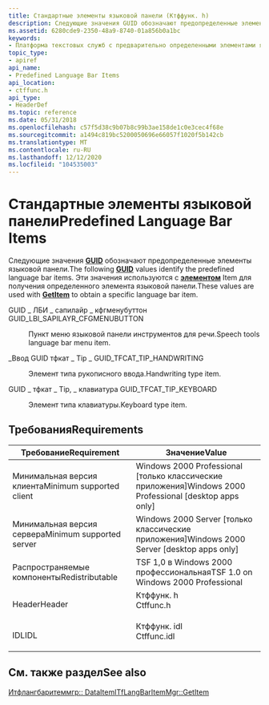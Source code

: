```yaml
---
title: Стандартные элементы языковой панели (Ктффунк. h)
description: Следующие значения GUID обозначают предопределенные элементы языковой панели. Эти значения используются с элементом Item для получения определенного элемента языковой панели.
ms.assetid: 6280cde9-2350-48a9-8740-01a856b0a1bc
keywords:
- Платформа текстовых служб с предварительно определенными элементами языковой панели
topic_type:
- apiref
api_name:
- Predefined Language Bar Items
api_location:
- ctffunc.h
api_type:
- HeaderDef
ms.topic: reference
ms.date: 05/31/2018
ms.openlocfilehash: c57f5d38c9b07b8c99b3ae158de1c0e3cec4f68e
ms.sourcegitcommit: a1494c819bc5200050696e66057f1020f5b142cb
ms.translationtype: MT
ms.contentlocale: ru-RU
ms.lasthandoff: 12/12/2020
ms.locfileid: "104535003"
---
```

# <a name="predefined-language-bar-items"></a><span data-ttu-id="1f9d6-105">Стандартные элементы языковой панели</span><span class="sxs-lookup"><span data-stu-id="1f9d6-105">Predefined Language Bar Items</span></span>

<span data-ttu-id="1f9d6-106">Следующие значения [**GUID**](/windows/desktop/TSF/predefined-lang-bar-items) обозначают предопределенные элементы языковой панели.</span><span class="sxs-lookup"><span data-stu-id="1f9d6-106">The following [**GUID**](/windows/desktop/TSF/predefined-lang-bar-items) values identify the predefined language bar items.</span></span> <span data-ttu-id="1f9d6-107">Эти значения используются с [**элементом**](/windows/desktop/api/Ctfutb/nf-ctfutb-itflangbaritemmgr-getitem) Item для получения определенного элемента языковой панели.</span><span class="sxs-lookup"><span data-stu-id="1f9d6-107">These values are used with [**GetItem**](/windows/desktop/api/Ctfutb/nf-ctfutb-itflangbaritemmgr-getitem) to obtain a specific language bar item.</span></span>

<dl> <dt>

<span data-ttu-id="1f9d6-108"><span id="_______________GUID_LBI_SAPILAYR_CFGMENUBUTTON_____________"></span><span id="_______________guid_lbi_sapilayr_cfgmenubutton_____________"></span> GUID \_ ЛБИ \_ сапилайр \_ кфгменубуттон</span><span class="sxs-lookup"><span data-stu-id="1f9d6-108"><span id="_______________GUID_LBI_SAPILAYR_CFGMENUBUTTON_____________"></span><span id="_______________guid_lbi_sapilayr_cfgmenubutton_____________"></span> GUID\_LBI\_SAPILAYR\_CFGMENUBUTTON</span></span> 
</dt> <dd>

<span data-ttu-id="1f9d6-109">Пункт меню языковой панели инструментов для речи.</span><span class="sxs-lookup"><span data-stu-id="1f9d6-109">Speech tools language bar menu item.</span></span>

</dd> <dt>

<span data-ttu-id="1f9d6-110"><span id="_______________GUID_TFCAT_TIP_HANDWRITING_____________"></span><span id="_______________guid_tfcat_tip_handwriting_____________"></span>\_Ввод GUID тфкат \_ Tip \_</span><span class="sxs-lookup"><span data-stu-id="1f9d6-110"><span id="_______________GUID_TFCAT_TIP_HANDWRITING_____________"></span><span id="_______________guid_tfcat_tip_handwriting_____________"></span> GUID\_TFCAT\_TIP\_HANDWRITING</span></span> 
</dt> <dd>

<span data-ttu-id="1f9d6-111">Элемент типа рукописного ввода.</span><span class="sxs-lookup"><span data-stu-id="1f9d6-111">Handwriting type item.</span></span>

</dd> <dt>

<span data-ttu-id="1f9d6-112"><span id="_______________GUID_TFCAT_TIP_KEYBOARD_____________"></span><span id="_______________guid_tfcat_tip_keyboard_____________"></span> GUID \_ тфкат \_ Tip, \_ клавиатура</span><span class="sxs-lookup"><span data-stu-id="1f9d6-112"><span id="_______________GUID_TFCAT_TIP_KEYBOARD_____________"></span><span id="_______________guid_tfcat_tip_keyboard_____________"></span> GUID\_TFCAT\_TIP\_KEYBOARD</span></span> 
</dt> <dd>

<span data-ttu-id="1f9d6-113">Элемент типа клавиатуры.</span><span class="sxs-lookup"><span data-stu-id="1f9d6-113">Keyboard type item.</span></span>

</dd> </dl>

## <a name="requirements"></a><span data-ttu-id="1f9d6-114">Требования</span><span class="sxs-lookup"><span data-stu-id="1f9d6-114">Requirements</span></span>



| <span data-ttu-id="1f9d6-115">Требование</span><span class="sxs-lookup"><span data-stu-id="1f9d6-115">Requirement</span></span> | <span data-ttu-id="1f9d6-116">Значение</span><span class="sxs-lookup"><span data-stu-id="1f9d6-116">Value</span></span> |
|-------------------------------------|----------------------------------------------------------------------------------------|
| <span data-ttu-id="1f9d6-117">Минимальная версия клиента</span><span class="sxs-lookup"><span data-stu-id="1f9d6-117">Minimum supported client</span></span><br/> | <span data-ttu-id="1f9d6-118">Windows 2000 Professional \[только классические приложения\]</span><span class="sxs-lookup"><span data-stu-id="1f9d6-118">Windows 2000 Professional \[desktop apps only\]</span></span><br/>                             |
| <span data-ttu-id="1f9d6-119">Минимальная версия сервера</span><span class="sxs-lookup"><span data-stu-id="1f9d6-119">Minimum supported server</span></span><br/> | <span data-ttu-id="1f9d6-120">Windows 2000 Server \[только классические приложения\]</span><span class="sxs-lookup"><span data-stu-id="1f9d6-120">Windows 2000 Server \[desktop apps only\]</span></span><br/>                                   |
| <span data-ttu-id="1f9d6-121">Распространяемые компоненты</span><span class="sxs-lookup"><span data-stu-id="1f9d6-121">Redistributable</span></span><br/>          | <span data-ttu-id="1f9d6-122">TSF 1,0 в Windows 2000 профессиональная</span><span class="sxs-lookup"><span data-stu-id="1f9d6-122">TSF 1.0 on Windows 2000 Professional</span></span><br/>                                        |
| <span data-ttu-id="1f9d6-123">Header</span><span class="sxs-lookup"><span data-stu-id="1f9d6-123">Header</span></span><br/>                   | <dl> <span data-ttu-id="1f9d6-124"><dt>Ктффунк. h</dt></span><span class="sxs-lookup"><span data-stu-id="1f9d6-124"><dt>Ctffunc.h</dt></span></span> </dl>   |
| <span data-ttu-id="1f9d6-125">IDL</span><span class="sxs-lookup"><span data-stu-id="1f9d6-125">IDL</span></span><br/>                      | <dl> <span data-ttu-id="1f9d6-126"><dt>Ктффунк. idl</dt></span><span class="sxs-lookup"><span data-stu-id="1f9d6-126"><dt>Ctffunc.idl</dt></span></span> </dl> |



## <a name="see-also"></a><span data-ttu-id="1f9d6-127">См. также раздел</span><span class="sxs-lookup"><span data-stu-id="1f9d6-127">See also</span></span>

<dl> <dt>

[<span data-ttu-id="1f9d6-128">Итфлангбаритеммгр:: DataItem</span><span class="sxs-lookup"><span data-stu-id="1f9d6-128">ITfLangBarItemMgr::GetItem</span></span>](/windows/desktop/api/ctfutb/nf-ctfutb-itflangbaritemmgr-getitem)
</dt> </dl>

 

